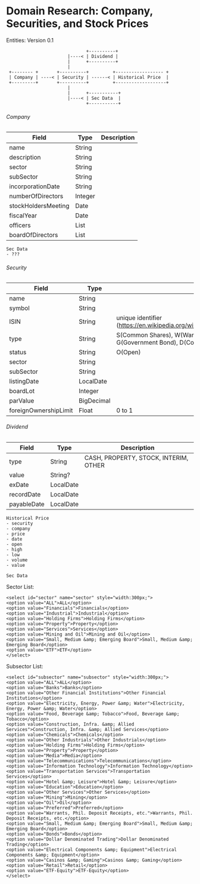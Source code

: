 # Domain Research: Company, Securities, and Stock Prices

Entities: Version 0.1
```
                              +----------+
                       |----< | Dividend |
                       |      +----------+
                       |
 +-------- +       +----------+         +------------------ +
 | Company | ----< | Security | ------< | Historical Price  |
 +---------+       +----------+         +-------------------+
                       | 
                       |      +-----------+
                       |----< | Sec Data  |
                              +-----------+

```


###### Company
|  Field                |  Type             |  Description  |
|-----------------------|-------------------|---------------|
| name                  |  String           |               |
| description           |  String           |               |
| sector                |  String           |               |
| subSector             |  String           |               |
| incorporationDate     |  String           |               |
| numberOfDirectors     |  Integer          |               |
| stockHoldersMeeting   |  Date             |               |
| fiscalYear            |  Date             |               |
| officers              |  List<String>     |               |
| boardOfDirectors      |  List<String>     |               |

```
Sec Data
- ???
```

###### Security
|  Field                |  Type             |  Description  |
|-----------------------|-------------------|---------------|
| name                  |  String           |               |
| symbol                |  String           |               |
| ISIN                  |  String           | unique identifier (https://en.wikipedia.org/wiki/International_Securities_Identification_Number) |
| type                  |  String           | S(Common Shares), W(Warrants), M(Mutual Fund), P(Preferred Shares), G(Government Bond), D(Common Dollar), R(Philippine Deposit Receipts)            |
| status                |  String           | O(Open)       |
| sector                |  String           |               |
| subSector             |  String           |               |
| listingDate           |  LocalDate        |               |
| boardLot              |  Integer          |               |
| parValue              |  BigDecimal       |               |
| foreignOwnershipLimit |  Float            | 0 to 1        |


###### Dividend
|  Field                |  Type             |  Description  |
|-----------------------|-------------------|---------------|
| type                  |  String           |  CASH, PROPERTY, STOCK, INTERIM, OTHER              |
| value                 |  String?          |               |
| exDate                |  LocalDate        |               |
| recordDate            |  LocalDate        |               |
| payableDate           |  LocalDate        |               |

```
Historical Price
- security
- company
- price
- date
- open
- high
- low
- volume
- value

Sec Data
```

Sector List:
```
<select id="sector" name="sector" style="width:300px;">
<option value="ALL">ALL</option>
<option value="Financials">Financials</option>
<option value="Industrial">Industrial</option>
<option value="Holding Firms">Holding Firms</option>
<option value="Property">Property</option>
<option value="Services">Services</option>
<option value="Mining and Oil">Mining and Oil</option>
<option value="Small, Medium &amp; Emerging Board">Small, Medium &amp; Emerging Board</option>
<option value="ETF">ETF</option>
</select>
```

Subsector List:
```
<select id="subsector" name="subsector" style="width:300px;">
<option value="ALL">ALL</option>
<option value="Banks">Banks</option>
<option value="Other Financial Institutions">Other Financial Institutions</option>
<option value="Electricity, Energy, Power &amp; Water">Electricity, Energy, Power &amp; Water</option>
<option value="Food, Beverage &amp; Tobacco">Food, Beverage &amp; Tobacco</option>
<option value="Construction, Infra. &amp; Allied Services">Construction, Infra. &amp; Allied Services</option>
<option value="Chemicals">Chemicals</option>
<option value="Other Industrials">Other Industrials</option>
<option value="Holding Firms">Holding Firms</option>
<option value="Property">Property</option>
<option value="Media">Media</option>
<option value="Telecommunications">Telecommunications</option>
<option value="Information Technology">Information Technology</option>
<option value="Transportation Services">Transportation Services</option>
<option value="Hotel &amp; Leisure">Hotel &amp; Leisure</option>
<option value="Education">Education</option>
<option value="Other Services">Other Services</option>
<option value="Mining">Mining</option>
<option value="Oil">Oil</option>
<option value="Preferred">Preferred</option>
<option value="Warrants, Phil. Deposit Receipts, etc.">Warrants, Phil. Deposit Receipts, etc.</option>
<option value="Small, Medium &amp; Emerging Board">Small, Medium &amp; Emerging Board</option>
<option value="Bonds">Bonds</option>
<option value="Dollar Denominated Trading">Dollar Denominated Trading</option>
<option value="Electrical Components &amp; Equipment">Electrical Components &amp; Equipment</option>
<option value="Casinos &amp; Gaming">Casinos &amp; Gaming</option>
<option value="Retail">Retail</option>
<option value="ETF-Equity">ETF-Equity</option>
</select>
```
